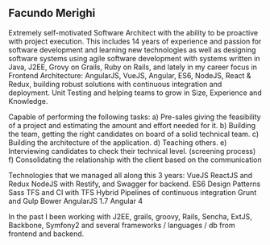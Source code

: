 ## Facundo Merighi

Extremely self-motivated Software Architect with the ability to be proactive with project execution.
This includes 14 years of experience and passion for software development and learning new technologies as well as designing software systems
using agile software development with systems written in Java, J2EE, Grovy on Grails, Ruby on Rails, and lately in my career focus in Frontend Architecture:
AngularJS, VueJS, Angular, ES6, NodeJS, React & Redux, building robust solutions with continuous integration and deployment. Unit Testing and helping teams to grow in Size, Experience and Knowledge.


Capable of performing the following tasks:
a) Pre-sales giving the feasibility of a project and estimating the amount and effort needed for it.
b) Building the team, getting the right candidates on board of a solid technical team.
c) Building the architecture of the application.
d) Teaching others.
e) Interviewing candidates to check their technical level. (screening process)
f) Consolidating the relationship with the client based on the communication


Technologies that we managed all along this 3 years:
VueJS
ReactJS and Redux
NodeJS with Restify, and Swagger for backend.
ES6
Design Patterns
Sass
TFS and CI with TFS
Hybrid Pipelines of continuous integration
Grunt and Gulp
Bower
AngularJS 1.7
Angular 4




In the past I been working with J2EE, grails, groovy, Rails, Sencha, ExtJS, Backbone, Symfony2 and several frameworks / languages / db from frontend and backend.
